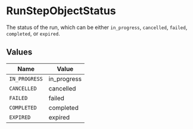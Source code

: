# RunStepObjectStatus

The status of the run, which can be either `in_progress`, `cancelled`, `failed`, `completed`, or `expired`.


## Values

| Name          | Value         |
| ------------- | ------------- |
| `IN_PROGRESS` | in_progress   |
| `CANCELLED`   | cancelled     |
| `FAILED`      | failed        |
| `COMPLETED`   | completed     |
| `EXPIRED`     | expired       |
